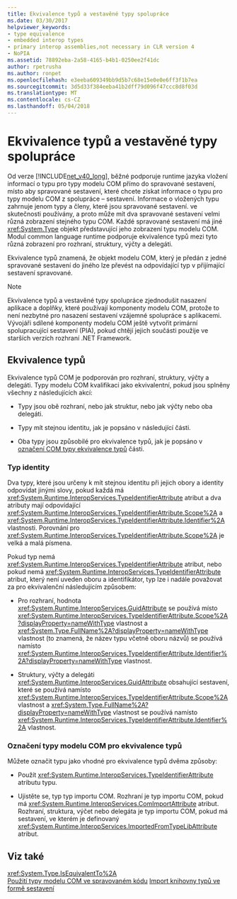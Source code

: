 ```yaml
---
title: Ekvivalence typů a vestavěné typy spolupráce
ms.date: 03/30/2017
helpviewer_keywords:
- type equivalence
- embedded interop types
- primary interop assemblies,not necessary in CLR version 4
- NoPIA
ms.assetid: 78892eba-2a58-4165-b4b1-0250ee2f41dc
author: rpetrusha
ms.author: ronpet
ms.openlocfilehash: e3eeba609349bb9d5b7c68e15e0e0e6ff3f1b7ea
ms.sourcegitcommit: 3d5d33f384eeba41b2dff79d096f47ccc8d8f03d
ms.translationtype: MT
ms.contentlocale: cs-CZ
ms.lasthandoff: 05/04/2018
---
```

# <a name="type-equivalence-and-embedded-interop-types"></a>Ekvivalence typů a vestavěné typy spolupráce

Od verze [!INCLUDE[net_v40_long](../../../includes/net-v40-long-md.md)], běžné podporuje runtime jazyka vložení informací o typu pro typy modelu COM přímo do spravované sestavení, místo aby spravované sestavení, které chcete získat informace o typu pro typy modelu COM z spolupráce – sestavení. Informace o vložených typu zahrnuje jenom typy a členy, které jsou spravované sestavení. ve skutečnosti používány, a proto může mít dva spravované sestavení velmi různá zobrazení stejného typu COM. Každé spravované sestavení má jiné <xref:System.Type> objekt představující jeho zobrazení typu modelu COM. Modul common language runtime podporuje ekvivalence typů mezi tyto různá zobrazení pro rozhraní, struktury, výčty a delegáti.

Ekvivalence typů znamená, že objekt modelu COM, který je předán z jedné spravované sestavení do jiného lze převést na odpovídající typ v přijímající sestavení spravované.

> [!NOTE]
> Ekvivalence typů a vestavěné typy spolupráce zjednodušit nasazení aplikace a doplňky, které používají komponenty modelu COM, protože to není nezbytné pro nasazení sestavení vzájemné spolupráce s aplikacemi. Vývojáři sdílené komponenty modelu COM ještě vytvořit primární spolupracující sestavení (PIA), pokud chtějí jejich součásti použije ve starších verzích rozhraní .NET Framework.

## <a name="type-equivalence"></a>Ekvivalence typů

 Ekvivalence typů COM je podporován pro rozhraní, struktury, výčty a delegáti. Typy modelu COM kvalifikaci jako ekvivalentní, pokud jsou splněny všechny z následujících akcí:

- Typy jsou obě rozhraní, nebo jak struktur, nebo jak výčty nebo oba delegáti.

- Typy mít stejnou identitu, jak je popsáno v následující části.

- Oba typy jsou způsobilé pro ekvivalence typů, jak je popsáno v [označení COM typy ekvivalence typů](#marking-com-types-for-type-equivalence) části.

### <a name="type-identity"></a>Typ identity

Dva typy, které jsou určeny k mít stejnou identitu při jejich obory a identity odpovídat jinými slovy, pokud každá má <xref:System.Runtime.InteropServices.TypeIdentifierAttribute> atribut a dva atributy mají odpovídající <xref:System.Runtime.InteropServices.TypeIdentifierAttribute.Scope%2A> a <xref:System.Runtime.InteropServices.TypeIdentifierAttribute.Identifier%2A> vlastnosti. Porovnání pro <xref:System.Runtime.InteropServices.TypeIdentifierAttribute.Scope%2A> je velká a malá písmena.

Pokud typ nemá <xref:System.Runtime.InteropServices.TypeIdentifierAttribute> atribut, nebo pokud nemá <xref:System.Runtime.InteropServices.TypeIdentifierAttribute> atribut, který není uveden oboru a identifikátor, typ lze i nadále považovat za pro ekvivalenční následujícím způsobem:

- Pro rozhraní, hodnota <xref:System.Runtime.InteropServices.GuidAttribute> se používá místo <xref:System.Runtime.InteropServices.TypeIdentifierAttribute.Scope%2A?displayProperty=nameWithType> vlastnost a <xref:System.Type.FullName%2A?displayProperty=nameWithType> vlastnost (to znamená, že název typu včetně oboru názvů) se používá namísto <xref:System.Runtime.InteropServices.TypeIdentifierAttribute.Identifier%2A?displayProperty=nameWithType> vlastnost.

- Struktury, výčty a delegáti <xref:System.Runtime.InteropServices.GuidAttribute> obsahující sestavení, které se používá namísto <xref:System.Runtime.InteropServices.TypeIdentifierAttribute.Scope%2A> vlastnost a <xref:System.Type.FullName%2A?displayProperty=nameWithType> vlastnost se používá namísto <xref:System.Runtime.InteropServices.TypeIdentifierAttribute.Identifier%2A> vlastnost.

### <a name="marking-com-types-for-type-equivalence"></a>Označení typy modelu COM pro ekvivalence typů

 Můžete označit typu jako vhodné pro ekvivalence typů dvěma způsoby:

- Použít <xref:System.Runtime.InteropServices.TypeIdentifierAttribute> atributu typu.

- Ujistěte se, typ typ importu COM. Rozhraní je typ importu COM, pokud má <xref:System.Runtime.InteropServices.ComImportAttribute> atribut. Rozhraní, struktura, výčet nebo delegáta je typ importu COM, pokud má sestavení, ve kterém je definovaný <xref:System.Runtime.InteropServices.ImportedFromTypeLibAttribute> atribut.

## <a name="see-also"></a>Viz také

<xref:System.Type.IsEquivalentTo%2A>  
[Použití typy modelu COM ve spravovaném kódu](https://msdn.microsoft.com/library/1a95a8ca-c8b8-4464-90b0-5ee1a1135b66(v=vs.100))  
[Import knihovny typů ve formě sestavení](importing-a-type-library-as-an-assembly.md)  
